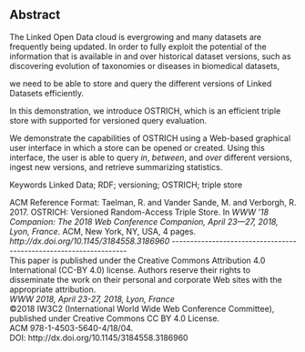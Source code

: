 ## Abstract
<!-- Context      -->
The Linked Open Data cloud is evergrowing and many datasets are frequently being updated.
In order to fully exploit the potential of the information that is available in and over historical dataset versions,
such as discovering evolution of taxonomies or diseases in biomedical datasets,
<!-- Need         -->
we need to be able to store and query the different versions of Linked Datasets efficiently.
<!-- Task         -->
In this demonstration, we introduce OSTRICH, which is an efficient triple store with supported for versioned query evaluation.
<!-- Object       -->
We demonstrate the capabilities of OSTRICH using a Web-based graphical user interface in which a store can be opened or created.
Using this interface, the user is able to query _in_, _between_, and _over_ different versions,
ingest new versions, and retrieve summarizing statistics.
<!-- Findings     -->
<!-- Conclusion   -->
<!-- Perspectives -->

<span id="keywords"><span class="title">Keywords</span> Linked Data; RDF; versioning; OSTRICH; triple store</span>

<span class="printonly" id="acmreferenceformat">
<span class="title">ACM Reference Format:</span>
Taelman, R. and Vander Sande, M. and Verborgh, R. 2017. OSTRICH: Versioned Random­-Access Triple Store. In <i>WWW '18 Companion: The 2018 Web Conference Companion, April 23—27, 2018, Lyon, France</i>. ACM, New York, NY, USA, 4 pages.
<i>http://dx.doi.org/10.1145/3184558.3186960</i>
</span>

<span class="printonly firstpagefooter">
<span class="footnotecopyright">
------------------------------------------------------------------<br />
This paper is published under the Creative Commons Attribution 4.0 International (CC-BY 4.0) license.
Authors reserve their rights to disseminate the work on their personal and corporate Web sites with the appropriate attribution.<br />
<span style="font-style:italic">WWW 2018, April 23-27, 2018, Lyon, France</span><br />
©2018 IW3C2 (International World Wide Web Conference Committee),
published under Creative Commons CC BY 4.0 License.<br />
ACM 978-1-4503-5640-4/18/04.<br />
DOI: http://dx.doi.org/10.1145/3184558.3186960
</span>
</span>
